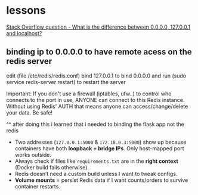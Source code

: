 # lessons 

[Stack Overflow question - What is the difference between 0.0.0.0, 127.0.0.1 and localhost?](https://stackoverflow.com/questions/20778771/what-is-the-difference-between-0-0-0-0-127-0-0-1-and-localhost)

## binding ip to 0.0.0.0 to have remote acess on the redis server

edit (file /etc/redis/redis.conf) bind 127.0.0.1 to bind 0.0.0.0 and run (sudo service redis-server restart) to restart the server 


Important: If you don't use a firewall (iptables, ufw..) to control who connects to the port in use, ANYONE can connect to this Redis instance. Without using Redis' AUTH that means anyone can access/change/delete your data. Be safe!

^^ after doing this i learned that i needed to binding the flask app not the redis

- Two addresses (`127.0.0.1:5000` & `172.18.0.3:5000`) show up because containers have both **loopback + bridge IPs**. Only host-mapped port works outside.  
- Always check if files like `requirements.txt` are in the **right context** (Docker build fails otherwise).  
- Redis doesn’t need a custom build unless I want to tweak configs.  
- **Volume mounts** = persist Redis data if I want counts/orders to survive container restarts.  
